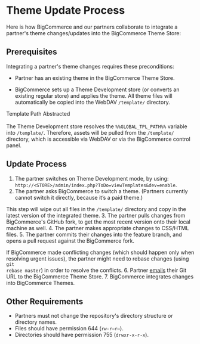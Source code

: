 # <span class="jumptarget"> Theme Update Process </span>

Here is how BigCommerce and our partners collaborate to integrate a partner's theme changes/updates into the BigCommerce Theme Store:

## <span class="jumptarget"> Prerequisites </span>

Integrating a partner's theme changes requires these preconditions:

*   Partner has an existing theme in the BigCommerce Theme Store.

*   BigCommerce sets up a Theme Development store (or converts an existing regular store) and applies the theme. All theme files will automatically be copied into the WebDAV `/template/` directory.

<aside class="notice">
<span class="aside-notice-hd">Template Path Abstracted</span>
<br><br>
The Theme Development store resolves the <code>%%GLOBAL_TPL_PATH%%</code> variable into <code>/template/</code>. Therefore, assets will be pulled from the <code>/template/</code> directory, which is accessible via WebDAV or via the BigCommerce control panel.
</aside>

## <span class="jumptarget"> Update Process </span>

1.  The partner switches on Theme Development mode, by using:  
`http://<STORE>/admin/index.php?ToDo=viewTemplates&dev=enable`.
2.  The partner asks BigCommerce to switch a theme. (Partners currently cannot switch it directly, because it’s a paid theme.)
	<aside class="error">
This step will wipe out all files in the `/template/` directory and copy in the latest version of the integrated theme.
	</aside>
3.  The partner pulls changes from BigCommerce's GitHub fork, to get the most recent version onto their local machine as well.
4.  The partner makes appropriate changes to CSS/HTML files.
5.  The partner commits their changes into the feature branch, and opens a pull request against the BigCommerce fork.
	<aside class="warning">
If BigCommerce made conflicting changes (which should happen only when resolving urgent issues), the partner might need to rebase changes (using <code>git rebase master</code>) in order to resolve the conflicts.
6.  Partner [emails](mailto:themestore@bigcommerce.com) their Git URL to the BigCommerce Theme Store.
7.  BigCommerce integrates changes into BigCommerce Themes.

## <span class="jumptarget"> Other Requirements </span>

*   Partners must not change the repository's directory structure or directory names.
*   Files should have permission 644 (`rw-r–r–`).
*   Directories should have permission 755 (`drwxr-x-r-x`).